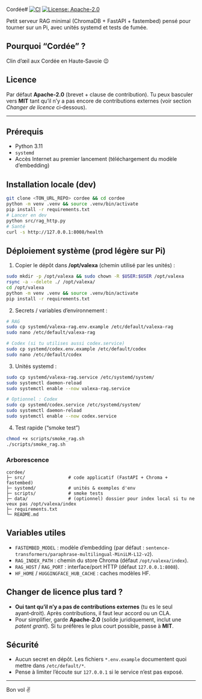 Cordée# 
[![CI](https://github.com/Djabolum/cordee/actions/workflows/ci.yml/badge.svg)](https://github.com/Djabolum/cordee/actions/workflows/ci.yml)
[![License: Apache-2.0](https://img.shields.io/badge/License-Apache_2.0-blue.svg)](LICENSE)


Petit serveur RAG minimal (ChromaDB + FastAPI + fastembed) pensé pour tourner sur un Pi, avec unités systemd et tests de fumée.

## Pourquoi “Cordée” ?
Clin d’œil aux Cordée en Haute‑Savoie 😉

## Licence
Par défaut **Apache‑2.0** (brevet + clause de contribution). Tu peux basculer vers **MIT** tant qu’il n’y a pas encore de contributions externes (voir section *Changer de licence* ci‑dessous).

---

## Prérequis
- Python 3.11
- `systemd`
- Accès Internet au premier lancement (téléchargement du modèle d’embedding)

## Installation locale (dev)
```bash
git clone <TON_URL_REPO> cordee && cd cordee
python -m venv .venv && source .venv/bin/activate
pip install -r requirements.txt
# Lancer en dev
python src/rag_http.py
# Santé
curl -s http://127.0.0.1:8008/health
```

## Déploiement système (prod légère sur Pi)
1) Copier le dépôt dans **/opt/valexa** (chemin utilisé par les unités) :
```bash
sudo mkdir -p /opt/valexa && sudo chown -R $USER:$USER /opt/valexa
rsync -a --delete ./ /opt/valexa/
cd /opt/valexa
python -m venv .venv && source .venv/bin/activate
pip install -r requirements.txt
```

2) Secrets / variables d’environnement :
```bash
# RAG
sudo cp systemd/valexa-rag.env.example /etc/default/valexa-rag
sudo nano /etc/default/valexa-rag

# Codex (si tu utilises aussi codex.service)
sudo cp systemd/codex.env.example /etc/default/codex
sudo nano /etc/default/codex
```

3) Unités systemd :
```bash
sudo cp systemd/valexa-rag.service /etc/systemd/system/
sudo systemctl daemon-reload
sudo systemctl enable --now valexa-rag.service

# Optionnel : Codex
sudo cp systemd/codex.service /etc/systemd/system/
sudo systemctl daemon-reload
sudo systemctl enable --now codex.service
```

4) Test rapide (“smoke test”)
```bash
chmod +x scripts/smoke_rag.sh
./scripts/smoke_rag.sh
```

### Arborescence
```
cordee/
├─ src/                # code applicatif (FastAPI + Chroma + fastembed)
├─ systemd/            # unités & exemples d'env
├─ scripts/            # smoke tests
├─ data/               # (optionnel) dossier pour index local si tu ne veux pas /opt/valexa/index
├─ requirements.txt
└─ README.md
```

## Variables utiles
- `FASTEMBED_MODEL` : modèle d’embedding (par défaut : `sentence-transformers/paraphrase-multilingual-MiniLM-L12-v2`).
- `RAG_INDEX_PATH` : chemin du store Chroma (défaut `/opt/valexa/index`).
- `RAG_HOST` / `RAG_PORT` : interface/port HTTP (défaut `127.0.0.1:8008`).
- `HF_HOME` / `HUGGINGFACE_HUB_CACHE` : caches modèles HF.

## Changer de licence plus tard ?
- **Oui tant qu’il n’y a pas de contributions externes** (tu es le seul ayant‑droit). Après contributions, il faut leur accord ou un CLA.
- Pour simplifier, garde **Apache‑2.0** (solide juridiquement, inclut une *patent grant*). Si tu préfères le plus court possible, passe à **MIT**.

## Sécurité
- Aucun secret en dépôt. Les fichiers `*.env.example` documentent quoi mettre dans `/etc/default/*`.
- Pense à limiter l’écoute sur `127.0.0.1` si le service n’est pas exposé.

---

Bon vol ✌️
